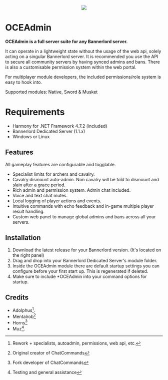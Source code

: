 <p align="center">
  <img src="https://i.gyazo.com/b3636d006d6c9867060dcd8a0199c8dd.png">
</p>


# OCEAdmin

**OCEAdmin is a full server suite for any Bannerlord server.**

It can operate in a lightweight state without the usage of the web api, solely acting on a singular Bannerlord server. It is recommended you use the API to secure all community servers by having synced admins and bans. There is also a customisable permission system within the web portal.

For multiplayer module developers, the included permissions/role system is easy to hook into.

Supported modules: Native, Sword & Musket

# Requirements

- Harmony for .NET Framework 4.7.2 (included)
- Bannerlord Dedicated Server (1.1.x)
- Windows or Linux

## Features

All gameplay features are configurable and togglable.

- Specialist limits for archers and cavalry.
- Cavalry dismount auto-admin. Non cavalry will be told to dismount and slain after a grace period.
- Rich admin and permission system. Admin chat included.
- Voice and text chat mutes.
- Local logging of player actions and events.
- Intuitive commands with echo feedback and in-game multiple player result handling.
- Custom web panel to manage global admins and bans across all your servers.

## Installation

1. Download the latest release for your Bannerlord version. (It's located on the right panel)
2. Drag and drop into your Bannerlord Dedicated Server's module folder.
3. Inside the OCEAdmin module there are default startup settings you can configure before your first start up. This is regenerated if deleted.
4. Make sure to include *OCEAdmin into your command options for startup.

## Credits
- Adolphus[^1].
- Mentalrob[^2]
- Horns[^3]
- Muz[^4].  



[^1]: Rework + specialists, autoadmin, permissions, web api, etc.
[^2]: Original creator of ChatCommands
[^3]: Fork developer of ChatCommands
[^4]: Testing and general assistance

